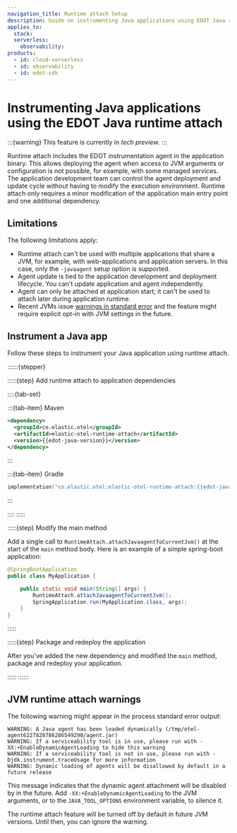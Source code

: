 ```yaml
---
navigation_title: Runtime attach Setup
description: Guide on instrumenting Java applications using EDOT Java runtime attach.
applies_to:
  stack:
  serverless:
    observability:
products:
  - id: cloud-serverless
  - id: observability
  - id: edot-sdk
---
```


# Instrumenting Java applications using the EDOT Java runtime attach

:::{warning}
This feature is currently in *tech preview*.
:::

Runtime attach includes the EDOT instrumentation agent in the application binary. This allows deploying the agent when access to JVM arguments or configuration is not possible, for example, with some managed services. The application development team can control the agent deployment and update cycle without having to modify the execution environment. Runtime attach only requires a minor modification of the application main entry point and one additional dependency.

## Limitations

The following limitations apply:

- Runtime attach can't be used with multiple applications that share a JVM, for example, with web-applications and application servers. In this case, only the `-javaagent` setup option is supported.
- Agent update is tied to the application development and deployment lifecycle. You can't update application and agent independently.
- Agent can only be attached at application start; it can't be used to attach later during application runtime.
- Recent JVMs issue [warnings in standard error](#jvm-runtime-attach-warnings) and the feature might require explicit opt-in with JVM settings in the future.

## Instrument a Java app

Follow these steps to instrument your Java application using runtime attach.

::::::{stepper}

:::::{step} Add runtime attach to application dependencies

::::{tab-set}

:::{tab-item} Maven
```xml subs=true
<dependency>
  <groupId>co.elastic.otel</groupId>
  <artifactId>elastic-otel-runtime-attach</artifactId>
  <version>{{edot-java-version}}</version>
</dependency>
```
:::

:::{tab-item} Gradle
```kotlin
implementation("co.elastic.otel:elastic-otel-runtime-attach:{{edot-java-version}}")
```
:::

::::
:::::

:::::{step} Modify the main method

Add a single call to `RuntimeAttach.attachJavaagentToCurrentJvm()` at the start of the `main` method body. Here is an example of a simple spring-boot application:

```java
@SpringBootApplication
public class MyApplication {

    public static void main(String[] args) {
        RuntimeAttach.attachJavaagentToCurrentJvm();
        SpringApplication.run(MyApplication.class, args);
    }
}
```
:::::

:::::{step} Package and redeploy the application

After you've added the new dependency and modified the `main` method, package and redeploy your application.

:::::
::::::

## JVM runtime attach warnings

The following warning might appear in the process standard error output:

```
WARNING: A Java agent has been loaded dynamically (/tmp/otel-agent6227828786286549290/agent.jar)
WARNING: If a serviceability tool is in use, please run with -XX:+EnableDynamicAgentLoading to hide this warning
WARNING: If a serviceability tool is not in use, please run with -Djdk.instrument.traceUsage for more information
WARNING: Dynamic loading of agents will be disallowed by default in a future release
```

This message indicates that the dynamic agent attachment will be disabled by in the future. Add `-XX:+EnableDynamicAgentLoading` to the JVM arguments, or to the `JAVA_TOOL_OPTIONS` environment variable, to silence it.

The runtime attach feature will be turned off by default in future JVM versions. Until then, you can ignore the warning.
